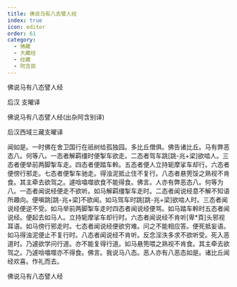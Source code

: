 ```yaml
---
title: 佛说马有八态譬人经
index: true
icon: editor
order: 61
category:
  - 佛藏
  - 大藏经
  - 经藏
  - 阿含部
---
```


  佛说马有八态譬人经  

后汉 支曜译  

佛说马有八态譬人经(出杂阿含别译)  

后汉西域三藏支曜译  

闻如是。一时佛在舍卫国行在祇树给孤独园。多比丘僧俱。佛告诸比丘。马有弊恶态八。何等八。一态者解羁缰时便掣车欲走。二态者驾车跳[跳-兆+梁]欲啮人。三态者便举前两脚掣车走。四态者便踏车軨。五态者便人立持轭摩挲车却行。六态者便傍行邪走。七态者便掣车驰走。得浊泥抵止住不复行。八态者悬篼馁之熟视不肯食。其主牵去欲驾之。遽唅噏噬欲食不能得食。佛言。人亦有弊恶态八。何等为八。一态者闻说经便走不欲听。如马解羁缰掣车走时。二态者闻说经意不解不知语所趣向。便嗔跳[跳-兆+梁]不欲闻。如马驾车时跳[跳-兆+梁]欲啮人时。三态者闻说经便逆不受。如马举前两脚掣车走时四态者闻说经便骂。如马踏车軨时五态者闻说经。便起去如马人。立持轭摩挲车却行时。六态者闻说经不肯听[卑*頁]头邪视耳语。如马傍行邪走时。七态者闻说经便欲穷难。问之不能相应答。便死抵妄语。如马得浊泥便止不复行时。八态者闻说经不肯听。反念淫泆多求不欲听受。死入恶道时。乃遽欲学问行道。亦不能复得行道。如马悬篼喂之熟视不肯食。其主牵去欲驾之。乃遽唅噏噬亦不得食。佛言。我说马八态。恶人亦有八恶态如是。诸比丘闻经欢喜。作礼而去。  

佛说马有八态譬人经  
